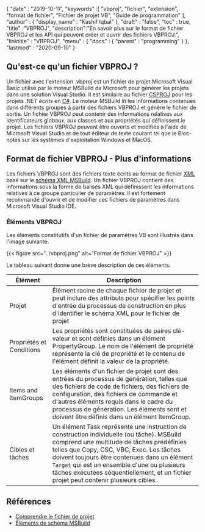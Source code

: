 {
  "date" : "2019-10-11",
  "keywords" :[ "vbproj", "fichier", "extension", "format de fichier", "Fichier de projet VB", "Guide de programmation" ],
  "author" : {
    "display_name" : "Kashif Iqbal"
},
  "draft" : "false",
  "toc" : true,
  "title" :"VBPROJ",
  "description":"En savoir plus sur le format de fichier VBPROJ et les API qui peuvent créer et ouvrir des fichiers VBPROJ.",
  "linktitle" : "VBPROJ",
  "menu" : {
    "docs" : {
      "parent" : "programming"
}
},
  "lastmod" : "2020-09-10"
}

## Qu'est-ce qu'un fichier VBPROJ ?

Un fichier avec l'extension .vbproj est un fichier de projet Microsoft Visual Basic utilisé par le moteur MSBuild de Microsoft pour générer les projets dans une solution Visual Studio. Il est similaire au fichier [CSPROJ](/fr/programming/csproj/) pour les projets .NET écrits en [C#](/fr/programming/cs/). Le moteur MSBuild lit les informations contenues dans différents groupes à partir des fichiers VBPROJ et génère le fichier de sortie. Un fichier VBPROJ peut contenir des informations relatives aux identificateurs globaux, aux classes et aux propriétés qui définissent le projet. Les fichiers VBPROJ peuvent être ouverts et modifiés à l'aide de Microsoft Visual Studio et de tout éditeur de texte courant tel que le Bloc-notes sur les systèmes d'exploitation Windows et MacOS.

## Format de fichier VBPROJ - Plus d'informations

Les fichiers VBPROJ sont des fichiers texte écrits au format de fichier [XML](/fr/web/xml/) basé sur le [schéma XML MSBuild](https://learn.microsoft.com/en-us/visualstudio/msbuild/msbuild-project-file-schema-reference?view=vs-2019). Un fichier VBPROJ contient des informations sous la forme de balises XML qui définissent les informations relatives à ce groupe particulier de paramètres. Il est fortement recommandé d'ouvrir et de modifier ces fichiers de paramètres dans Microsoft Visual Studio IDE.

### Éléments VBPROJ

Les éléments constitutifs d'un fichier de paramètres VB sont illustrés dans l'image suivante.

{{< figure src="../vbproj.png" alt="Format de fichier VBPROJ" >}}

Le tableau suivant donne une brève description de ces éléments.

|Élément|Description|
---|---|
|Projet| Élément racine de chaque fichier de projet et peut inclure des attributs pour spécifier les points d'entrée du processus de construction en plus d'identifier le schéma XML pour le fichier de projet|
|Propriétés et Conditions| Les propriétés sont constituées de paires clé-valeur et sont définies dans un élément PropertyGroup. Le nom de l'élément de propriété représente la clé de propriété et le contenu de l'élément définit la valeur de la propriété.|
|Items and ItemGroups|Les éléments d'un fichier de projet sont des entrées du processus de génération, telles que des fichiers de code de fichiers, des fichiers de configuration, des fichiers de commande et d'autres éléments requis dans le cadre du processus de génération. Les éléments sont et doivent être définis dans un élément ItemGroup.|
|Cibles et tâches| Un élément Task représente une instruction de construction individuelle (ou tâche). MSBuild comprend une multitude de tâches prédéfinies telles que Copy, CSC, VBC, Exec. Les tâches doivent toujours être contenues dans un élément `Target` qui est un ensemble d'une ou plusieurs tâches exécutées séquentiellement, et un fichier projet peut contenir plusieurs cibles.|

## Références

* [Comprendre le fichier de projet](https://learn.microsoft.com/en-us/aspnet/web-forms/overview/deployment/web-deployment-in-the-enterprise/understanding-the-project-file)
* [Éléments de schéma MSBuild](https://learn.microsoft.com/en-us/visualstudio/msbuild/msbuild-project-file-schema-reference?view=vs-2019)

